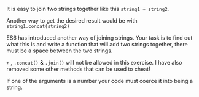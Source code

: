 It is easy to join two strings together like this ```string1 + string2```.

Another way to get the desired result would be with ```string1.concat(string2)```

ES6 has introduced another way of joining strings. Your task is to find out what this is and write a function that will add two strings together, there must be a space between the two strings.

```+``` , ```.concat()``` & ```.join()``` will not be allowed in this exercise. I have also removed some other methods that can be used to cheat!

If one of the arguments is a number your code must coerce it into being a string.